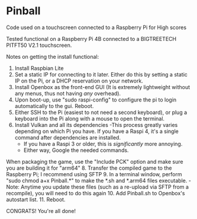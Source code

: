 # Pinball
 Code used on a touchscreen connected to a Raspberry Pi for High scores

 Tested functional on a Raspberry Pi 4B connected to a BIGTREETECH PITFT50 V2.1 touchscreen.

 Notes on getting the install functional:
 1. Install Raspbian Lite
 2. Set a static IP for connecting to it later. Either do this by setting a static IP on the Pi, or a DHCP reservation on your network.
 4. Install Openbox as the front-end GUI (It is extremely lightweight without any menus, thus not having *any* overhead).
 5. Upon boot-up, use "sudo raspi-config" to configure the pi to login automatically to the gui. Reboot.
 6. Either SSH to the Pi (easiest to not need a second keyboard), or plug a keyboard into the Pi along with a mouse to open the terminal.
 7. Install Vulkan and all its dependencies
    -This process greatly varies depending on which Pi you have. If you have a Raspi 4, it's a single command after dependencies are installed.
    - If you have a Raspi 3 or older, this is *significantly* more annoying.
    - Either way, Google the needed commands.

When packaging the game, use the "Include PCK" option and make sure you are building it for "arm64"
 8. Transfer the compiled game to the Raspberry Pi; I recommend using SFTP
 9. In a terminal window, perform "sudo chmod a+x Pinball.*" to make the *.sh and *.arm64 files executable. 
    -Note: Anytime you update these files (such as a re-upload via SFTP from a recompile), you will need to do this again
 10. Add Pinball.sh to Openbox's autostart list.
 11. Reboot.

 CONGRATS! You're all done!
